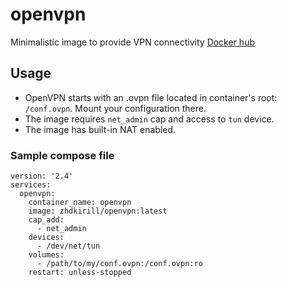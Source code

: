 # openvpn
Minimalistic image to provide VPN connectivity
[Docker hub](https://hub.docker.com/r/zhdkirill/openvpn)

## Usage
- OpenVPN starts with an .ovpn file located in container's root: `/conf.ovpn`. Mount your configuration there.
- The image requires `net_admin` cap and access to `tun` device.
- The image has built-in NAT enabled.

### Sample compose file
```
version: '2.4'
services:
  openvpn:
    container_name: openvpn
    image: zhdkirill/openvpn:latest
    cap_add:
      - net_admin
    devices:
      - /dev/net/tun
    volumes:
      - /path/to/my/conf.ovpn:/conf.ovpn:ro
    restart: unless-stopped
 ```
